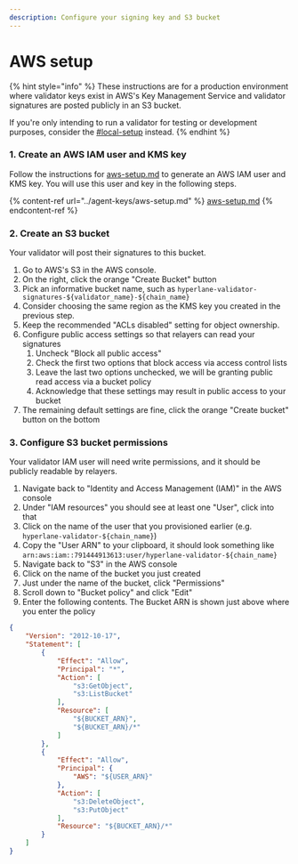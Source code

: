 ```yaml
---
description: Configure your signing key and S3 bucket
---
```


# AWS setup

{% hint style="info" %}
These instructions are for a production environment where validator keys exist in AWS's Key Management Service and validator signatures are posted publicly in an S3 bucket.

If you're only intending to run a validator for testing or development purposes, consider the [#local-setup](setup.md#local-setup "mention") instead.
{% endhint %}

### 1. Create an AWS IAM user and KMS key

Follow the instructions for [aws-setup.md](../agent-keys/aws-setup.md "mention") to generate an AWS IAM user and KMS key. You will use this user and key in the following steps.

{% content-ref url="../agent-keys/aws-setup.md" %}
[aws-setup.md](../agent-keys/aws-setup.md)
{% endcontent-ref %}

### 2. Create an S3 bucket

Your validator will post their signatures to this bucket.

1. Go to AWS's S3 in the AWS console.
2. On the right, click the orange "Create Bucket" button
3. Pick an informative bucket name, such as `hyperlane-validator-signatures-${validator_name}-${chain_name}`
4. Consider choosing the same region as the KMS key you created in the previous step.
5. Keep the recommended "ACLs disabled" setting for object ownership.
6. Configure public access settings so that relayers can read your signatures
   1. Uncheck "Block all public access"
   2. Check the first two options that block access via access control lists
   3. Leave the last two options unchecked, we will be granting public read access via a bucket policy
   4. Acknowledge that these settings may result in public access to your bucket
7. The remaining default settings are fine, click the orange "Create bucket" button on the bottom

### 3. Configure S3 bucket permissions

Your validator IAM user will need write permissions, and it should be publicly readable by relayers.

1. Navigate back to "Identity and Access Management (IAM)" in the AWS console
2. Under "IAM resources" you should see at least one "User", click into that
3. Click on the name of the user that you provisioned earlier (e.g. `hyperlane-validator-${chain_name}`)
4. Copy the "User ARN" to your clipboard, it should look something like `arn:aws:iam::791444913613:user/hyperlane-validator-${chain_name}`
5. Navigate back to "S3" in the AWS console
6. Click on the name of the bucket you just created
7. Just under the name of the bucket, click "Permissions"
8. Scroll down to "Bucket policy" and click "Edit"
9. Enter the following contents. The Bucket ARN is shown just above where you enter the policy

```json
{
    "Version": "2012-10-17",
    "Statement": [
        {
            "Effect": "Allow",
            "Principal": "*",
            "Action": [
                "s3:GetObject",
                "s3:ListBucket"
            ],
            "Resource": [
                "${BUCKET_ARN}",
                "${BUCKET_ARN}/*"
            ]
        },
        {
            "Effect": "Allow",
            "Principal": {
                "AWS": "${USER_ARN}"
            },
            "Action": [
                "s3:DeleteObject",
                "s3:PutObject"
            ],
            "Resource": "${BUCKET_ARN}/*"
        }
    ]
}
```
